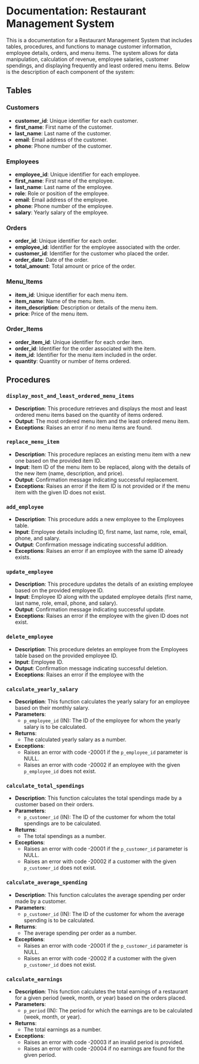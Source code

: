 # Documentation: Restaurant Management System

This is a documentation for a Restaurant Management System that includes tables, procedures, and functions to manage customer information, employee details, orders, and menu items. The system allows for data manipulation, calculation of revenue, employee salaries, customer spendings, and displaying frequently and least ordered menu items. Below is the description of each component of the system:

## Tables

### Customers

- **customer_id**: Unique identifier for each customer.
- **first_name**: First name of the customer.
- **last_name**: Last name of the customer.
- **email**: Email address of the customer.
- **phone**: Phone number of the customer.

### Employees

- **employee_id**: Unique identifier for each employee.
- **first_name**: First name of the employee.
- **last_name**: Last name of the employee.
- **role**: Role or position of the employee.
- **email**: Email address of the employee.
- **phone**: Phone number of the employee.
- **salary**: Yearly salary of the employee.

### Orders

- **order_id**: Unique identifier for each order.
- **employee_id**: Identifier for the employee associated with the order.
- **customer_id**: Identifier for the customer who placed the order.
- **order_date**: Date of the order.
- **total_amount**: Total amount or price of the order.

### Menu_Items

- **item_id**: Unique identifier for each menu item.
- **item_name**: Name of the menu item.
- **item_description**: Description or details of the menu item.
- **price**: Price of the menu item.

### Order_Items

- **order_item_id**: Unique identifier for each order item.
- **order_id**: Identifier for the order associated with the item.
- **item_id**: Identifier for the menu item included in the order.
- **quantity**: Quantity or number of items ordered.

## Procedures

### `display_most_and_least_ordered_menu_items`

- **Description**: This procedure retrieves and displays the most and least ordered menu items based on the quantity of items ordered.
- **Output**: The most ordered menu item and the least ordered menu item.
- **Exceptions**: Raises an error if no menu items are found.

### `replace_menu_item`

- **Description**: This procedure replaces an existing menu item with a new one based on the provided item ID.
- **Input**: Item ID of the menu item to be replaced, along with the details of the new item (name, description, and price).
- **Output**: Confirmation message indicating successful replacement.
- **Exceptions**: Raises an error if the item ID is not provided or if the menu item with the given ID does not exist.

### `add_employee`

- **Description**: This procedure adds a new employee to the Employees table.
- **Input**: Employee details including ID, first name, last name, role, email, phone, and salary.
- **Output**: Confirmation message indicating successful addition.
- **Exceptions**: Raises an error if an employee with the same ID already exists.

### `update_employee`

- **Description**: This procedure updates the details of an existing employee based on the provided employee ID.
- **Input**: Employee ID along with the updated employee details (first name, last name, role, email, phone, and salary).
- **Output**: Confirmation message indicating successful update.
- **Exceptions**: Raises an error if the employee with the given ID does not exist.

### `delete_employee`

- **Description**: This procedure deletes an employee from the Employees table based on the provided employee ID.
- **Input**: Employee ID.
- **Output**: Confirmation message indicating successful deletion.
- **Exceptions**: Raises an error if the employee with the

### `calculate_yearly_salary`

- **Description**: This function calculates the yearly salary for an employee based on their monthly salary.
- **Parameters**:
  - `p_employee_id` (IN): The ID of the employee for whom the yearly salary is to be calculated.
- **Returns**:
  - The calculated yearly salary as a number.
- **Exceptions**:
  - Raises an error with code -20001 if the `p_employee_id` parameter is NULL.
  - Raises an error with code -20002 if an employee with the given `p_employee_id` does not exist.

### `calculate_total_spendings`

- **Description**: This function calculates the total spendings made by a customer based on their orders.
- **Parameters**:
  - `p_customer_id` (IN): The ID of the customer for whom the total spendings are to be calculated.
- **Returns**:
  - The total spendings as a number.
- **Exceptions**:
  - Raises an error with code -20001 if the `p_customer_id` parameter is NULL.
  - Raises an error with code -20002 if a customer with the given `p_customer_id` does not exist.

### `calculate_average_spending`

- **Description**: This function calculates the average spending per order made by a customer.
- **Parameters**:
  - `p_customer_id` (IN): The ID of the customer for whom the average spending is to be calculated.
- **Returns**:
  - The average spending per order as a number.
- **Exceptions**:
  - Raises an error with code -20001 if the `p_customer_id` parameter is NULL.
  - Raises an error with code -20002 if a customer with the given `p_customer_id` does not exist.

### `calculate_earnings`

- **Description**: This function calculates the total earnings of a restaurant for a given period (week, month, or year) based on the orders placed.
- **Parameters**:
  - `p_period` (IN): The period for which the earnings are to be calculated (week, month, or year).
- **Returns**:
  - The total earnings as a number.
- **Exceptions**:
  - Raises an error with code -20003 if an invalid period is provided.
  - Raises an error with code -20004 if no earnings are found for the given period.
